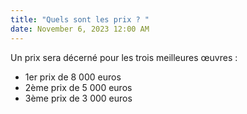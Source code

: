 ```yaml
---
title: "Quels sont les prix ? "
date: November 6, 2023 12:00 AM
---
```

Un prix sera décerné pour les trois meilleures œuvres : 

* 1er prix de 8 000 euros 
* 2ème prix de 5 000 euros
* 3ème prix de 3 000 euros